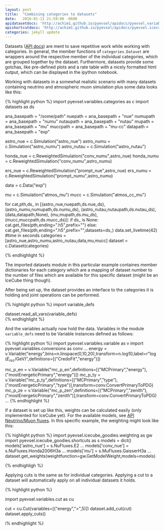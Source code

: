 ```yaml
---
layout: post
title:  "Combining categories to datasets"
date:   2016-01-11 21:59:00 -0600
apidatasetdocs: 'http://achim1.github.io/pyevsel/apidocs/pyevsel.variables.html#module-pyevsel.variables.categories'
apishortcutdocs: 'http://achim1.github.io/pyevsel/apidocs/pyevsel.icecube_goodies.html#module-pyevsel.icecube_goodies.shortcuts'
categories: jekyll update
---
```


Datasets ([API docs][the_link]) are ment to save repetitive work while working with categories. In general, the member functions of `categories.Dataset` are wrappers around the respective member of the individual categories, which are grouped together by the dataset. Furthermore, datasets provide some gotchas, like pre-defined plots and a rate table with a nicely formatted html output, which can be displayed in the ipython notebook.

Working with datasets in a somewhat realistic scenario with many datasets containing neutrino and atmospheric muon simulation plus some data looks like this:

{% highlight python %}
import pyevsel.variables.categories as c
import datasets as ds

ana_basepath   = "/some/path"
nuepath    = ana_basepath + "nue"
numupath   = ana_basepath + "numu"
nutaupath  = ana_basepath + "nutau"
mupath     = ana_basepath + "mu"
muccpath   = ana_basepath + "mu-cc"
datapath   = ana_basepath + "exp"

astro_nue   = c.Simulation("astro_nue")
astro_numu  = c.Simulation("astro_numu")
astro_nutau = c.Simulation("astro_nutau")

honda_nue   = c.ReweightedSimulation("conv_numu",astro_nue)
honda_numu  = c.ReweightedSimulation("conv_numu",astro_numu)

ers_nue   = c.ReweightedSimulation("prompt_nue",astro_nue)
ers_numu  = c.ReweightedSimulation("prompt_numu",astro_numu)

data = c.Data("exp")

mu   = c.Simulation("atmos_mu")
mucc = c.Simulation("atmos_cc_mu")

for cat,pth,ds_ in [(astro_nue,nuepath,ds.nue_ds),(astro_numu,numupath,ds.numu_ds),
                   (astro_nutau,nutaupath,ds.nutau_ds),
                   (data,datapath,None),
                   (mu,mupath,ds.mu_ds),
                   (mucc,muccpath,ds.mucc_ds)]:
    if ds_ is None:
        cat.get_files(pth,ending=".h5",prefix="")
    else:
        cat.get_files(pth,ending=".h5",prefix="",datasets=ds_)
data.set_livetime(42) #time in seconds
categories = [astro_nue,astro_numu,astro_nutau,data,mu,mucc]
dataset = c.Dataset(categories)

{% endhighlight %}

The imported datasets module in this particular example containes member dictionaries for each category which are a mapping of dataset number to the number of files which are available for this specific dataset (might be an IceCube thing though).

After being set up, the dataset provides an interface to the categories it is holding and joint operations can be performed.

{% highlight python %}
import variable_defs

dataset.read_all_vars(variable_defs)        
{% endhighlight %}

And the variables actually now hold the data. Variables in the module `variable_defs` need to be Variable instances defined as follows:

{% highlight python %}
import pyevsel.variables.variable as v
import pyevsel.variables.conversions as conv
...
energy  = v.Variable("energy",bins=n.linspace(0,10,20),transform=n.log10,label=r"$\log(E_{rec}/$GeV$)$",definitions=[("CredoFit","energy")])

mc_p_en = v.Variable("mc_p_en",definitions=[("MCPrimary","energy"),("mostEnergeticPrimary","energy")])
mc_p_ty = v.Variable("mc_p_ty",definitions=[("MCPrimary","type"),("mostEnergeticPrimary","type")],transform=conv.ConvertPrimaryToPDG)
mc_p_ze = v.Variable("mc_p_zen",definitions=[("MCPrimary","zenith"),("mostEnergeticPrimary","zenith")],transform=conv.ConvertPrimaryToPDG)
...
{% endhighlight %}

If a dataset is set up like this, weights can be calculated easily (only implemented for IceCube yet). For the available models, see [API Neutrino/Muon fluxes][the_linksc]. In this specific example, the weighting might look like this:
 
{% highlight python %}
import pyevsel.icecube_goodies.weighting as gw
import pyevsel.icecube_goodies.shortcuts as s
models = dict()
models['astro_nue'] = s.NuFluxes.E2
...
models['conv_nue'] = s.NuFluxes.Honda2006H3a
...
models['mu'] = s.MuFluxes.GaisserH3a
...
dataset.get_weights(weightfunction=gw.GetModelWeight,models=models)

{% endhighligh %}

Applying cuts is the same as for individual categories. Applying a cut to a dataset will automatically apply on all individual datasets it holds.

{% highlight python %} 

import pyevsel.variables.cut as cu

cut = cu.Cut(variables=[("energy",">",5)])
dataset.add_cut(cut)
dataset.apply_cuts()

i% endhighlight %}


[the_link]: {{page.apidatasetdocs}}
[the_linksc]: {{page.apishortcutdocs}}


